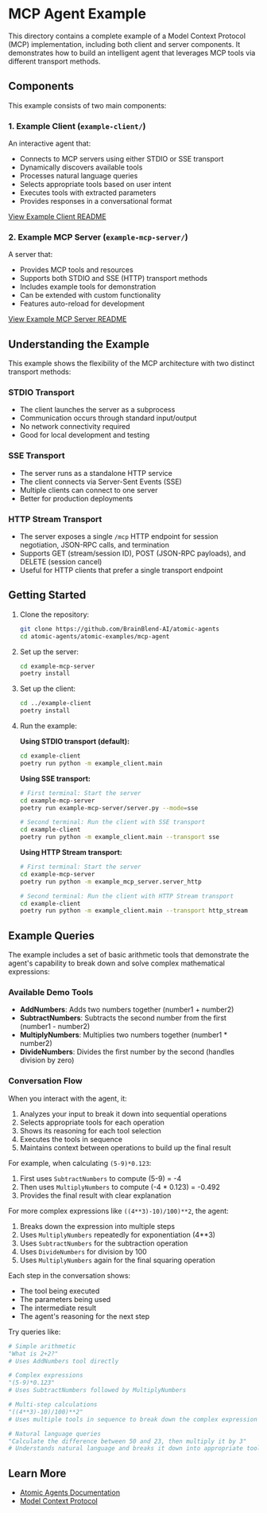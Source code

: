 # MCP Agent Example

This directory contains a complete example of a Model Context Protocol (MCP) implementation, including both client and server components. It demonstrates how to build an intelligent agent that leverages MCP tools via different transport methods.

## Components

This example consists of two main components:

### 1. Example Client (`example-client/`)

An interactive agent that:

- Connects to MCP servers using either STDIO or SSE transport
- Dynamically discovers available tools
- Processes natural language queries
- Selects appropriate tools based on user intent
- Executes tools with extracted parameters
- Provides responses in a conversational format

[View Example Client README](example-client/README.md)

### 2. Example MCP Server (`example-mcp-server/`)

A server that:

- Provides MCP tools and resources
- Supports both STDIO and SSE (HTTP) transport methods
- Includes example tools for demonstration
- Can be extended with custom functionality
- Features auto-reload for development

[View Example MCP Server README](example-mcp-server/README.md)

## Understanding the Example

This example shows the flexibility of the MCP architecture with two distinct transport methods:

### STDIO Transport

- The client launches the server as a subprocess
- Communication occurs through standard input/output
- No network connectivity required
- Good for local development and testing

### SSE Transport

- The server runs as a standalone HTTP service
- The client connects via Server-Sent Events (SSE)
- Multiple clients can connect to one server
- Better for production deployments

### HTTP Stream Transport

- The server exposes a single `/mcp` HTTP endpoint for session negotiation, JSON-RPC calls, and termination
- Supports GET (stream/session ID), POST (JSON-RPC payloads), and DELETE (session cancel)
- Useful for HTTP clients that prefer a single transport endpoint

## Getting Started

1. Clone the repository:

   ```bash
   git clone https://github.com/BrainBlend-AI/atomic-agents
   cd atomic-agents/atomic-examples/mcp-agent
   ```

2. Set up the server:

   ```bash
   cd example-mcp-server
   poetry install
   ```
   
3. Set up the client:
   ```bash
   cd ../example-client
   poetry install
   ```

4. Run the example:

   **Using STDIO transport (default):**

   ```bash
   cd example-client
   poetry run python -m example_client.main
   ```
   
   **Using SSE transport:**

   ```bash
   # First terminal: Start the server
   cd example-mcp-server
   poetry run example-mcp-server/server.py --mode=sse

   # Second terminal: Run the client with SSE transport
   cd example-client
   poetry run python -m example_client.main --transport sse
   ```
   
   **Using HTTP Stream transport:**

   ```bash
   # First terminal: Start the server
   cd example-mcp-server
   poetry run python -m example_mcp_server.server_http

   # Second terminal: Run the client with HTTP Stream transport
   cd example-client
   poetry run python -m example_client.main --transport http_stream
   ```

## Example Queries

The example includes a set of basic arithmetic tools that demonstrate the agent's capability to break down and solve complex mathematical expressions:

### Available Demo Tools

- **AddNumbers**: Adds two numbers together (number1 + number2)
- **SubtractNumbers**: Subtracts the second number from the first (number1 - number2)
- **MultiplyNumbers**: Multiplies two numbers together (number1 * number2)
- **DivideNumbers**: Divides the first number by the second (handles division by zero)

### Conversation Flow

When you interact with the agent, it:

1. Analyzes your input to break it down into sequential operations
2. Selects appropriate tools for each operation
3. Shows its reasoning for each tool selection
4. Executes the tools in sequence
5. Maintains context between operations to build up the final result

For example, when calculating `(5-9)*0.123`:

1. First uses `SubtractNumbers` to compute (5-9) = -4
2. Then uses `MultiplyNumbers` to compute (-4 * 0.123) = -0.492
3. Provides the final result with clear explanation

For more complex expressions like `((4**3)-10)/100)**2`, the agent:

1. Breaks down the expression into multiple steps
2. Uses `MultiplyNumbers` repeatedly for exponentiation (4**3)
3. Uses `SubtractNumbers` for the subtraction operation
4. Uses `DivideNumbers` for division by 100
5. Uses `MultiplyNumbers` again for the final squaring operation

Each step in the conversation shows:

- The tool being executed
- The parameters being used
- The intermediate result
- The agent's reasoning for the next step

Try queries like:

```python
# Simple arithmetic
"What is 2+2?"
# Uses AddNumbers tool directly

# Complex expressions
"(5-9)*0.123"
# Uses SubtractNumbers followed by MultiplyNumbers

# Multi-step calculations
"((4**3)-10)/100)**2"
# Uses multiple tools in sequence to break down the complex expression

# Natural language queries
"Calculate the difference between 50 and 23, then multiply it by 3"
# Understands natural language and breaks it down into appropriate tool calls
```

## Learn More

- [Atomic Agents Documentation](https://github.com/BrainBlend-AI/atomic-agents)
- [Model Context Protocol](https://modelcontextprotocol.io/)
